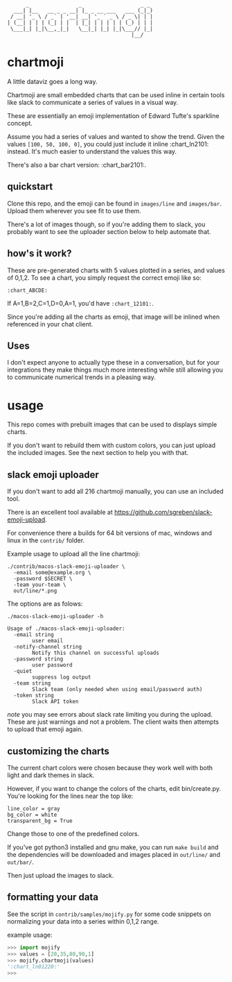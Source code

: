 
```
      _                _                   _ _
  ___| |__   __ _ _ __| |_ _ __ ___   ___ (_|_)
 / __| '_ \ / _` | '__| __| '_ ` _ \ / _ \| | |
| (__| | | | (_| | |  | |_| | | | | | (_) | | |
 \___|_| |_|\__,_|_|   \__|_| |_| |_|\___// |_|
                                        |__/

```


# chartmoji

A little dataviz goes a long way.

Chartmoji are small embedded charts that can be used inline in certain tools
like slack to communicate a series of values in a visual way.

These are essentially an emoji implementation of Edward Tufte's sparkline
concept.

Assume you had a series of values and wanted to show the trend. Given the values
`[100, 50, 100, 0]`, you could just include it inline :chart_ln2101: instead.
It's much easier to understand the values this way.

There's also a bar chart version: :chart_bar2101:.

## quickstart

Clone this repo, and the emoji can be found in `images/line` and `images/bar`.
Upload them wherever you see fit to use them.

There's a lot of images though, so if you're adding them to slack, you probably
want to see the uploader section below to help automate that.


## how's it work?

These are pre-generated charts with 5 values plotted in a series, and values of
0,1,2.  To see a chart, you simply request the correct emoji like so:


```
:chart_ABCDE:
```

If A=1,B=2,C=1,D=0,A=1, you'd have `:chart_12101:`.

Since you're adding all the charts as emoji, that image will be inlined when
referenced in your chat client.

## Uses

I don't expect anyone to actually type these in a conversation, but for your
integrations they make things much more interesting while still allowing you to
communicate numerical trends in a pleasing way.

# usage

This repo comes with prebuilt images that can be used to displays simple charts.

If you don't want to rebuild them with custom colors, you can just upload the
included images.  See the next section to help you with that.

## slack emoji uploader

If you don't want to add all 216 chartmoji manually, you can use an included
tool.

There is an excellent tool available at
https://github.com/sgreben/slack-emoji-upload.

For convenience there a builds for 64 bit versions of mac, windows and linux in
the `contrib/` folder.

Example usage to upload all the line chartmoji:

```
./contrib/macos-slack-emoji-uploader \
  -email some@example.org \
  -password $SECRET \
  -team your-team \
  out/line/*.png
```

The options are as folows:

```
./macos-slack-emoji-uploader -h

Usage of ./macos-slack-emoji-uploader:
  -email string
    	user email
  -notify-channel string
    	Notify this channel on successful uploads
  -password string
    	user password
  -quiet
    	suppress log output
  -team string
    	Slack team (only needed when using email/password auth)
  -token string
    	Slack API token
```

*note* you may see errors about slack rate limiting you during the upload.
These are just warnings and not a problem.  The client waits then attempts to
upload that emoji again.

## customizing the charts

The current chart colors were chosen because they work well with both light and
dark themes in slack.

However, if you want to change the colors of the charts, edit bin/create.py.
You're looking for the lines near the top like:

```
line_color = gray
bg_color = white
transparent_bg = True
```

Change those to one of the predefined colors.

If you've got python3 installed and gnu make, you can run `make build` and
the dependencies will be downloaded and images placed in `out/line/` and
`out/bar/`.

Then just upload the images to slack.

## formatting your data

See the script in `contrib/samples/mojify.py` for some code snippets on
normalizing your data into a series within 0,1,2 range.

example usage:

```python
>>> import mojify
>>> values = [20,35,80,90,1]
>>> mojify.chartmoji(values)
':chart_ln01220:'
>>>
```

